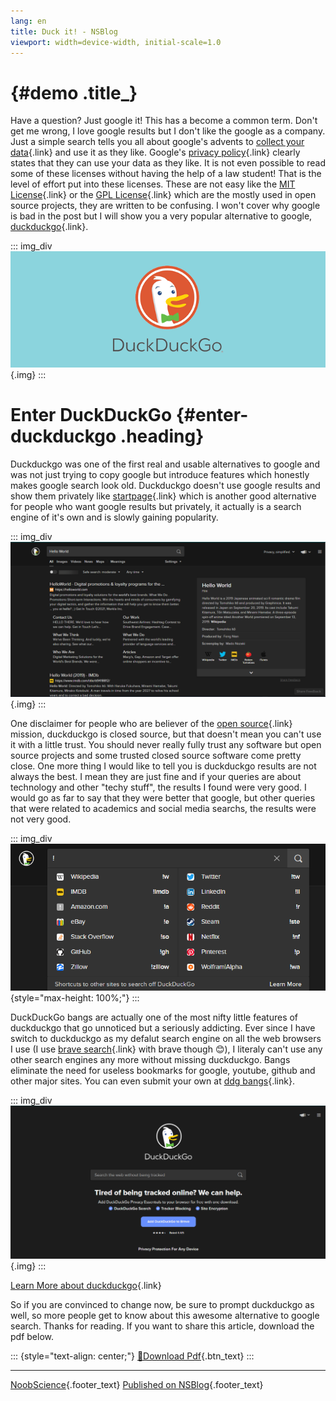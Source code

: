 ```yaml
---
lang: en
title: Duck it! - NSBlog
viewport: width=device-width, initial-scale=1.0
---
```


#  {#demo .title_}

Have a question? Just google it! This has a become a common term. Don\'t
get me wrong, I love google results but I don\'t like the google as a
company. Just a simple search tells you all about google\'s advents to
[collect your
data](https://spreadprivacy.com/what-does-google-know-about-me/){.link}
and use it as they like. Google\'s [privacy
policy](https://policies.google.com/privacy){.link} clearly states that
they can use your data as they like. It is not even possible to read
some of these licenses without having the help of a law student! That is
the level of effort put into these licenses. These are not easy like the
[MIT License](https://mit-license.org){.link} or the [GPL
License](https://www.gnu.org/licenses/gpl-3.0.en.html){.link} which are
the mostly used in open source projects, they are written to be
confusing. I won\'t cover why google is bad in the post but I will show
you a very popular alternative to google,
[duckduckgo](https://duckduckgo.com){.link}.

::: img_div
![Google is bad](assets/ddg.png){.img}
:::

# Enter DuckDuckGo {#enter-duckduckgo .heading}

Duckduckgo was one of the first real and usable alternatives to google
and was not just trying to copy google but introduce features which
honestly makes google search look old. Duckduckgo doesn\'t use google
results and show them privately like
[startpage](https://startpage.com){.link} which is another good
alternative for people who want google results but privately, it
actually is a search engine of it\'s own and is slowly gaining
popularity.

::: img_div
![duckduckgo search](assets/ddg_search.png){.img}
:::

One disclaimer for people who are believer of the [open
source](https://opensource.org/about){.link} mission, duckduckgo is
closed source, but that doesn\'t mean you can\'t use it with a little
trust. You should never really fully trust any software but open source
projects and some trusted closed source software come pretty close. One
more thing I would like to tell you is duckduckgo results are not always
the best. I mean they are just fine and if your queries are about
technology and other \"techy stuff\", the results I found were very
good. I would go as far to say that they were better that google, but
other queries that were related to academics and social media searchs,
the results were not very good.

::: img_div
![duckduckgo bangs](assets/ddg_bang.png){style="max-height: 100%;"}
:::

DuckDuckGo bangs are actually one of the most nifty little features of
duckduckgo that go unnoticed but a seriously addicting. Ever since I
have switch to duckduckgo as my defalut search engine on all the web
browsers I use (I use [brave search](https://search.brave.com){.link}
with brave though 😊), I literaly can\'t use any other search engines any
more without missing duckduckgo. Bangs eliminate the need for useless
bookmarks for google, youtube, github and other major sites. You can
even submit your own at [ddg
bangs](https://duckduckgo.com/newbang){.link}.

::: img_div
![duckduckgo page](assets/ddg_page.png){.img}
:::

[Learn More about duckduckgo](https://duckduckgo.com){.link}

So if you are convinced to change now, be sure to prompt duckduckgo as
well, so more people get to know about this awesome alternative to
google search. Thanks for reading. If you want to share this article,
download the pdf below.

::: {style="text-align: center;"}
[🔽Download Pdf](){.btn_text}
:::

------------------------------------------------------------------------

[NoobScience](https://newtoallofthis123.github.io/About){.footer_text}
[Published on
NSBlog](https://newtoallofthis123.github.io/NSBlog){.footer_text}
